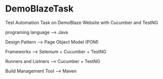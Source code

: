 # DemoBlazeTask
Test Automation Task on DemoBlaze Website with Cucumber and TestNG

programing language --> Java

Design Pattern --> Page Object Model (POM)

Frameworks --> Selenium + Cucumber + TestNG

Runners and Listners --> Cucumber + TestNG

Build Management Tool --> Maven
